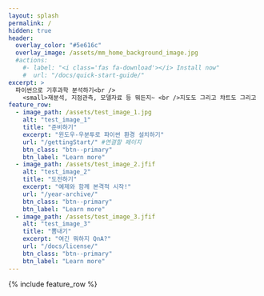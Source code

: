 ```yaml
---
layout: splash
permalink: /
hidden: true
header:
  overlay_color: "#5e616c"
  overlay_image: /assets/mm_home_background_image.jpg
  #actions:
    #- label: "<i class='fas fa-download'></i> Install now"
    #  url: "/docs/quick-start-guide/"
excerpt: >
  파이썬으로 기후과학 분석하기<br />
    <small>재분석, 지점관측, 모델자료 등 뭐든지~ <br />지도도 그리고 챠트도 그리고 머든 다 해봄니다</small>
feature_row:
  - image_path: /assets/test_image_1.jpg
    alt: "test_image_1"
    title: "준비하기"
    excerpt: "윈도우-우분투로 파이썬 환경 설치하기"
    url: "/gettingStart/" #연결할 페이지
    btn_class: "btn--primary"
    btn_label: "Learn more"
  - image_path: /assets/test_image_2.jfif
    alt: "test_image_2"
    title: "도전하기"
    excerpt: "예제와 함께 본격적 시작!"
    url: "/year-archive/"
    btn_class: "btn--primary"
    btn_label: "Learn more"
  - image_path: /assets/test_image_3.jfif
    alt: "test_image_3"
    title: "뽐내기"
    excerpt: "여긴 뭐하지 QnA?"
    url: "/docs/license/"
    btn_class: "btn--primary"
    btn_label: "Learn more"      
---
```


{% include feature_row %}
